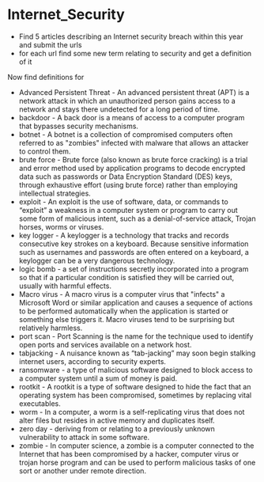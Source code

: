 # Internet_Security
* Find 5 articles describing an Internet security breach within this year and submit the urls
* for each url find some new term relating to security and get a definition of it 

Now find definitions for
  * Advanced Persistent Threat - An advanced persistent threat (APT) is a network attack in which an unauthorized person gains access to a network and stays there undetected for a long period of time.
  * backdoor - A back door is a means of access to a computer program that bypasses security mechanisms.
  * botnet - A botnet is a collection of compromised computers often referred to as "zombies" infected with malware that allows an attacker to control them.
  * brute force - Brute force (also known as brute force cracking) is a trial and error method used by application programs to decode encrypted data such as passwords or Data Encryption Standard (DES) keys, through exhaustive effort (using brute force) rather than employing intellectual strategies.
  * exploit - An exploit is the use of software, data, or commands to “exploit” a weakness in a computer system or program to carry out some form of malicious intent, such as a denial-of-service attack, Trojan horses, worms or viruses.
  * key logger - A keylogger is a technology that tracks and records consecutive key strokes on a keyboard. Because sensitive information such as usernames and passwords are often entered on a keyboard, a keylogger can be a very dangerous technology.
  * logic bomb - a set of instructions secretly incorporated into a program so that if a particular condition is satisfied they will be carried out, usually with harmful effects.
  * Macro virus - A macro virus is a computer virus that "infects" a Microsoft Word or similar application and causes a sequence of actions to be performed automatically when the application is started or something else triggers it. Macro viruses tend to be surprising but relatively harmless.
  * port scan - Port Scanning is the name for the technique used to identify open ports and services available on a network host.
  * tabjacking - A nuisance known as “tab-jacking” may soon begin stalking internet users, according to security experts.
  * ransomware - a type of malicious software designed to block access to a computer system until a sum of money is paid.
  * rootkit - A rootkit is a type of software designed to hide the fact that an operating system has been compromised, sometimes by replacing vital executables.
  * worm - In a computer, a worm is a self-replicating virus that does not alter files but resides in active memory and duplicates itself.
  * zero day - deriving from or relating to a previously unknown vulnerability to attack in some software.
  * zombie - In computer science, a zombie is a computer connected to the Internet that has been compromised by a hacker, computer virus or trojan horse program and can be used to perform malicious tasks of one sort or another under remote direction.

